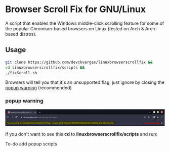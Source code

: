 # Browser Scroll Fix for GNU/Linux

A script that enables the Windows middle-click scrolling feature for some of the popular Chromium-based browsers on Linux (tested on Arch & Arch-based distros).

## Usage

```bash
git clone https://github.com/devckvargas/linuxbrowserscrollfix && 
cd linuxbrowserscrollfix/scripts &&
./fixScroll.sh
```

Browsers will tell you that it's an unsupported flag, just ignore by closing the [popup warning](#popup-warning) (recommended)

### popup warning

![Popup warning](screenshot/popup.jpg)

if you don't want to see this **cd** to **linuxbrowserscrollfix/scripts** and run:

To-do add popup scripts

<!-- ```bash
./hidePopup.sh
```

revert/show the popup

```bash
./revertPopup.sh
``` -->
